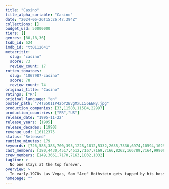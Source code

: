 ```yaml
---
title: "Casino"
title_alpha_sortable: "Casino"
date: "2024-06-26T15:26:47.394Z"
collections: []
budget_usd: 50000000
tiers: []
genres: [80,18,36]
tsdb_id: 524
imdb_id: "tt0112641"
metacritic:
  slug: "casino"
  score: 73
  review_count: 17
rotten_tomatoes:
  slug: "1067987-casino"
  score: 78
  review_count: 74
original_title: "Casino"
ratings: ["R"]
original_language: "en"
poster_path: "/4TS5O1IP42bY2BvgMxL156EENy.jpg"
production_companies: [33,11583,11584,22997]
production_countries: ["FR","US"]
release_date: "1995-11-22"
release_years: [1995]
release_decades: [1990]
revenue_usd: 116112375
status: "Released"
runtime_minutes: 179
keywords: [726,585,383,700,395,1228,1812,5332,2635,7336,6974,10594,10291,10391,11211,14570,18034,202371,208289]
cast_members: [380,4430,4517,4512,7167,7169,7166,8262,166789,7164,99906,7165,105623,1574239,7168,1219275,18262,97188]
crew_members: [149,3661,7170,7163,1032,1032]
tagline: >
  No one stays at the top forever.
overview: >
  In early-1970s Las Vegas, Sam "Ace" Rothstein gets tapped by his bosses to head the Tangiers Casino. At first, he's a great success in the job, but over the years, problems with his loose-cannon enforcer Nicky Santoro, his ex-hustler wife Ginger, her con-artist ex Lester Diamond and a handful of corrupt politicians put Sam in ever-increasing danger.
homepage: ""
---
```

